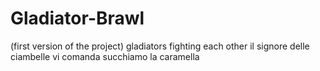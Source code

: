 # Gladiator-Brawl
(first version of the project) gladiators fighting each other
il signore delle ciambelle vi comanda
succhiamo la caramella